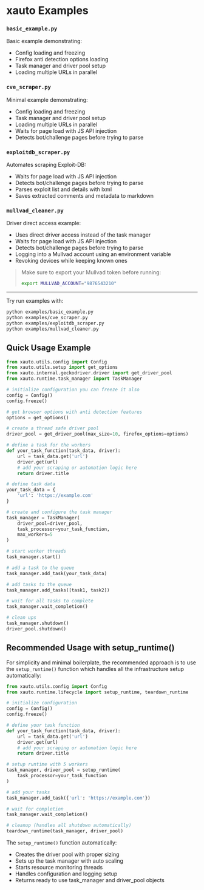 # xauto Examples

### `basic_example.py`
Basic example demonstrating:
- Config loading and freezing
- Firefox anti detection options loading
- Task manager and driver pool setup
- Loading multiple URLs in parallel

### `cve_scraper.py`
Minimal example demonstrating:
- Config loading and freezing
- Task manager and driver pool setup
- Loading multiple URLs in parallel
- Waits for page load with JS API injection
- Detects bot/challenge pages before trying to parse

### `exploitdb_scraper.py`
Automates scraping Exploit-DB:
- Waits for page load with JS API injection
- Detects bot/challenge pages before trying to parse
- Parses exploit list and details with lxml
- Saves extracted comments and metadata to markdown

### `mullvad_cleaner.py`
Driver direct access example:
- Uses direct driver access instead of the task manager
- Waits for page load with JS API injection
- Detects bot/challenge pages before trying to parse
- Logging into a Mullvad account using an environment variable
- Revoking devices while keeping known ones

> Make sure to export your Mullvad token before running:
> ```bash
> export MULLVAD_ACCOUNT="9876543210"
> ```

---

Try run examples with:

```bash
python examples/basic_example.py
python examples/cve_scraper.py 
python examples/exploitdb_scraper.py
python examples/mullvad_cleaner.py
```

## Quick Usage Example

```python
from xauto.utils.config import Config
from xauto.utils.setup import get_options
from xauto.internal.geckodriver.driver import get_driver_pool
from xauto.runtime.task_manager import TaskManager

# initialize configuration you can freeze it also
config = Config()
config.freeze()

# get browser options with anti detection features
options = get_options()

# create a thread safe driver pool
driver_pool = get_driver_pool(max_size=10, firefox_options=options)

# define a task for the workers
def your_task_function(task_data, driver):
    url = task_data.get('url')
    driver.get(url)
    # add your scraping or automation logic here
    return driver.title

# define task data
your_task_data = {
    'url': 'https://example.com'
}

# create and configure the task manager
task_manager = TaskManager(
    driver_pool=driver_pool,
    task_processor=your_task_function,
    max_workers=5
)

# start worker threads
task_manager.start()

# add a task to the queue
task_manager.add_task(your_task_data)

# add tasks to the queue
task_manager.add_tasks([task1, task2])

# wait for all tasks to complete
task_manager.wait_completion()

# clean ups
task_manager.shutdown()
driver_pool.shutdown()
```

## Recommended Usage with setup_runtime()

For simplicity and minimal boilerplate, the recommended approach is to use the `setup_runtime()` function which handles all the infrastructure setup automatically:

```python
from xauto.utils.config import Config
from xauto.runtime.lifecycle import setup_runtime, teardown_runtime

# initialize configuration
config = Config()
config.freeze()

# define your task function
def your_task_function(task_data, driver):
    url = task_data.get('url')
    driver.get(url)
    # add your scraping or automation logic here
    return driver.title

# setup runtime with 5 workers
task_manager, driver_pool = setup_runtime(
    task_processor=your_task_function
)

# add your tasks
task_manager.add_task({'url': 'https://example.com'})

# wait for completion
task_manager.wait_completion()

# cleanup (handles all shutdown automatically)
teardown_runtime(task_manager, driver_pool)
```

The `setup_runtime()` function automatically:
- Creates the driver pool with proper sizing
- Sets up the task manager with auto scaling
- Starts resource monitoring threads
- Handles configuration and logging setup
- Returns ready to use task_manager and driver_pool objects

